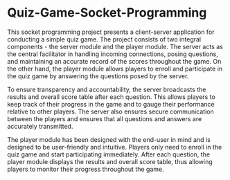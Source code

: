 # Quiz-Game-Socket-Programming

This socket programming project presents a client-server application for conducting a simple quiz game. The project consists of two integral components - the server module and the player module. The server acts as the central facilitator in handling incoming connections, posing questions, and maintaining an accurate record of the scores throughout the game. On the other hand, the player module allows players to enroll and participate in the quiz game by answering the questions posed by the server.

To ensure transparency and accountability, the server broadcasts the results and overall score table after each question. This allows players to keep track of their progress in the game and to gauge their performance relative to other players. The server also ensures secure communication between the players and ensures that all questions and answers are accurately transmitted.

The player module has been designed with the end-user in mind and is designed to be user-friendly and intuitive. Players only need to enroll in the quiz game and start participating immediately. After each question, the player module displays the results and overall score table, thus allowing players to monitor their progress throughout the game.
